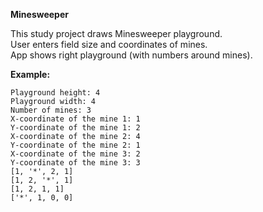 <b>Minesweeper</b>

This study project draws Minesweeper playground.<br>
User enters field size and coordinates of mines.<br>
App shows right playground (with numbers around mines).<br>

**Example:**<br>
```
Playground height: 4
Playground width: 4
Number of mines: 3
X-coordinate of the mine 1: 1
Y-coordinate of the mine 1: 2
X-coordinate of the mine 2: 4
Y-coordinate of the mine 2: 1
X-coordinate of the mine 3: 2
Y-coordinate of the mine 3: 3
[1, '*', 2, 1]
[1, 2, '*', 1]
[1, 2, 1, 1]
['*', 1, 0, 0]
```
